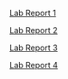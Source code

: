[Lab Report 1](https://ajhahn.github.io/cse15l-lab-reports/lab-report-1-week-2.html)

[Lab Report 2](https://ajhahn.github.io/cse15l-lab-reports/lab-report-2-week-4.html)

[Lab Report 3](https://ajhahn.github.io/cse15l-lab-reports/lab-report-3-week-6.html)

[Lab Report 4](https://ajhahn.github.io/cse15l-lab-reports/lab-report-4-week-8.html)
